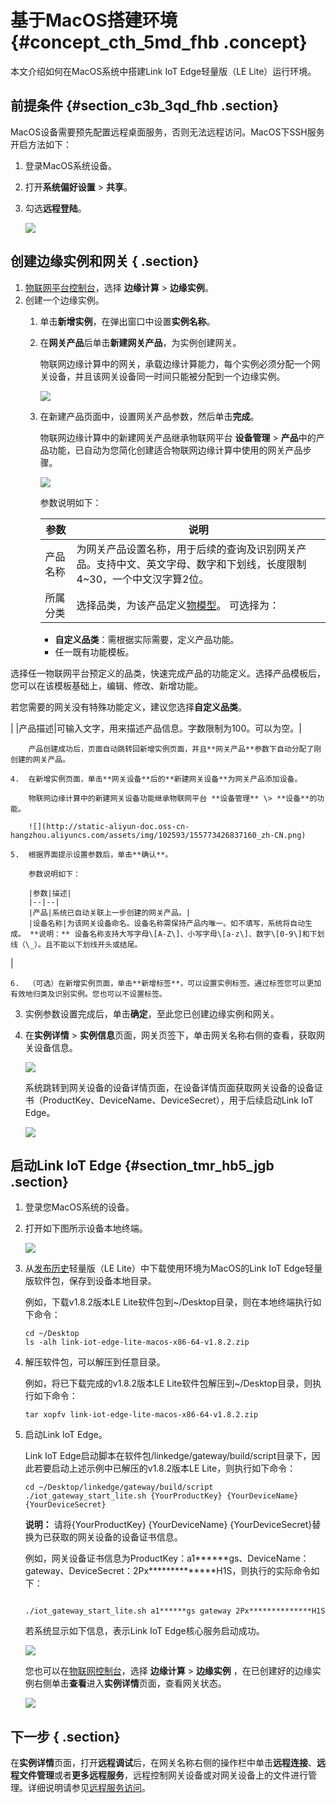 # 基于MacOS搭建环境 {#concept_cth_5md_fhb .concept}

本文介绍如何在MacOS系统中搭建Link IoT Edge轻量版（LE Lite）运行环境。

## 前提条件 {#section_c3b_3qd_fhb .section}

MacOS设备需要预先配置远程桌面服务，否则无法远程访问。MacOS下SSH服务开启方法如下：

1.  登录MacOS系统设备。
2.  打开**系统偏好设置** \> **共享**。
3.  勾选**远程登陆**。

    ![](http://static-aliyun-doc.oss-cn-hangzhou.aliyuncs.com/assets/img/149667/155773426741582_zh-CN.png)


## 创建边缘实例和网关 { .section}

1.  [物联网平台控制台](http://iot.console.aliyun.com/)，选择 **边缘计算** \> **边缘实例**。
2.  创建一个边缘实例。
    1.  单击**新增实例**，在弹出窗口中设置**实例名称**。
    2.  在**网关产品**后单击**新建网关产品**，为实例创建网关。

        物联网边缘计算中的网关，承载边缘计算能力，每个实例必须分配一个网关设备，并且该网关设备同一时间只能被分配到一个边缘实例。

        ![](http://static-aliyun-doc.oss-cn-hangzhou.aliyuncs.com/assets/img/102593/155773426837158_zh-CN.png)

    3.  在新建产品页面中，设置网关产品参数，然后单击**完成**。

        物联网边缘计算中的新建网关产品继承物联网平台 **设备管理** \> **产品**中的产品功能，已自动为您简化创建适合物联网边缘计算中使用的网关产品步骤。

        ![](http://static-aliyun-doc.oss-cn-hangzhou.aliyuncs.com/assets/img/102593/155773426837159_zh-CN.png)

        参数说明如下：

        |参数|说明|
        |--|--|
        |产品名称|为网关产品设置名称，用于后续的查询及识别网关产品。支持中文、英文字母、数字和下划线，长度限制4~30，一个中文汉字算2位。|
        |所属分类|选择品类，为该产品定义[物模型](../cn.zh-CN/用户指南/产品与设备/物模型/概述.md#)。 可选择为：

         -   **自定义品类**：需根据实际需要，定义产品功能。
        -   任一既有功能模板。

选择任一物联网平台预定义的品类，快速完成产品的功能定义。选择产品模板后，您可以在该模板基础上，编辑、修改、新增功能。

 若您需要的网关没有特殊功能定义，建议您选择**自定义品类**。

 |
        |产品描述|可输入文字，用来描述产品信息。字数限制为100。可以为空。|

        产品创建成功后，页面自动跳转回新增实例页面，并且**网关产品**参数下自动分配了刚创建的网关产品。

    4.  在新增实例页面，单击**网关设备**后的**新建网关设备**为网关产品添加设备。

        物联网边缘计算中的新建网关设备功能继承物联网平台 **设备管理** \> **设备**的功能。

        ![](http://static-aliyun-doc.oss-cn-hangzhou.aliyuncs.com/assets/img/102593/155773426837160_zh-CN.png)

    5.  根据界面提示设置参数后，单击**确认**。

        参数说明如下：

        |参数|描述|
        |--|--|
        |产品|系统已自动关联上一步创建的网关产品。|
        |设备名称|为该网关设备命名。设备名称需保持产品内唯一。如不填写，系统将自动生成。 **说明：** 设备名称支持大写字母\[A-Z\]、小写字母\[a-z\]、数字\[0-9\]和下划线（\_）。且不能以下划线开头或结尾。

 |

    6.  （可选）在新增实例页面，单击**新增标签**，可以设置实例标签。通过标签您可以更加有效地归类及识别实例。您也可以不设置标签。
3.  实例参数设置完成后，单击**确定**，至此您已创建边缘实例和网关。
4.  在**实例详情** \> **实例信息**页面，网关页签下，单击网关名称右侧的查看，获取网关设备信息。

    ![](http://static-aliyun-doc.oss-cn-hangzhou.aliyuncs.com/assets/img/102593/155773426837161_zh-CN.png)

    系统跳转到网关设备的设备详情页面，在设备详情页面获取网关设备的设备证书（ProductKey、DeviceName、DeviceSecret），用于后续启动Link IoT Edge。

    ![](http://static-aliyun-doc.oss-cn-hangzhou.aliyuncs.com/assets/img/102593/155773426837164_zh-CN.png)


## 启动Link IoT Edge {#section_tmr_hb5_jgb .section}

1.  登录您MacOS系统的设备。
2.  打开如下图所示设备本地终端。

    ![](http://static-aliyun-doc.oss-cn-hangzhou.aliyuncs.com/assets/img/149667/155773426841612_zh-CN.png)

3.  从[发布历史](../cn.zh-CN/产品简介/发布历史.md#)轻量版（LE Lite）中下载使用环境为MacOS的Link IoT Edge轻量版软件包，保存到设备本地目录。

    例如，下载v1.8.2版本LE Lite软件包到~/Desktop目录，则在本地终端执行如下命令：

    ```
    cd ~/Desktop
    ls -alh link-iot-edge-lite-macos-x86-64-v1.8.2.zip
    ```

4.  解压软件包，可以解压到任意目录。

    例如，将已下载完成的v1.8.2版本LE Lite软件包解压到~/Desktop目录，则执行如下命令：

    ```
    tar xopfv link-iot-edge-lite-macos-x86-64-v1.8.2.zip
    ```

5.  启动Link IoT Edge。

    Link IoT Edge启动脚本在软件包/linkedge/gateway/build/script目录下，因此若要启动上述示例中已解压的v1.8.2版本LE Lite，则执行如下命令：

    ```
    cd ~/Desktop/linkedge/gateway/build/script
    ./iot_gateway_start_lite.sh {YourProductKey} {YourDeviceName} {YourDeviceSecret}
    ```

    **说明：** 请将\{YourProductKey\} \{YourDeviceName\} \{YourDeviceSecret\}替换为已获取的网关设备的设备证书信息。

    例如，网关设备证书信息为ProductKey：a1\*\*\*\*\*\*gs、DeviceName：gateway、DeviceSecret：2Px\*\*\*\*\*\*\*\*\*\*\*\*\*\*H1S，则执行的实际命令如下：

    ```
    
    ./iot_gateway_start_lite.sh a1******gs gateway 2Px**************H1S
    ```

    若系统显示如下信息，表示Link IoT Edge核心服务启动成功。

    ![](http://static-aliyun-doc.oss-cn-hangzhou.aliyuncs.com/assets/img/149667/155773426841645_zh-CN.png)

    您也可以在[物联网控制台](http://iot.console.aliyun.com/)，选择 **边缘计算** \> **边缘实例** ，在已创建好的边缘实例右侧单击**查看**进入**实例详情**页面，查看网关状态。

    ![](http://static-aliyun-doc.oss-cn-hangzhou.aliyuncs.com/assets/img/103166/155773426837203_zh-CN.png)


## 下一步 { .section}

在**实例详情**页面，打开**远程调试**后，在网关名称右侧的操作栏中单击**远程连接**、**远程文件管理**或者**更多远程服务**，远程控制网关设备或对网关设备上的文件进行管理。详细说明请参见[远程服务访问](../cn.zh-CN/用户指南/远程运维管理/远程服务访问.md#)。


